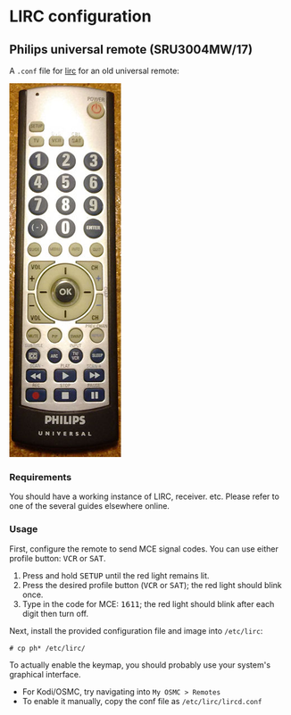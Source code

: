 # LIRC configuration

## Philips universal remote (SRU3004MW/17)

A `.conf` file for [lirc](http://lirc.org) for an old universal remote:

![Photo of remote](philips-sru3004wm17.jpg)


### Requirements

You should have a working instance of LIRC, receiver. etc. Please refer to
one of the several guides elsewhere online.


### Usage

First, configure the remote to send MCE signal codes. You can use either
profile button: <kbd>VCR</kbd> or <kbd>SAT</kbd>.

1. Press and hold <kbd>SETUP</kbd> until the red light remains lit.
2. Press the desired profile button (<kbd>VCR</kbd> or <kbd>SAT</kbd>);
   the red light should blink once.
3. Type in the code for MCE: <kbd>1</kbd><kbd>6</kbd><kbd>1</kbd><kbd>1</kbd>;
   the red light should blink after each digit then turn off.

Next, install the provided configuration file and image into `/etc/lirc`:
```
# cp ph* /etc/lirc/
```

To actually enable the keymap, you should probably use your system's
graphical interface.

* For Kodi/OSMC, try navigating into `My OSMC > Remotes`
* To enable it manually, copy the conf file as `/etc/lirc/lircd.conf`

